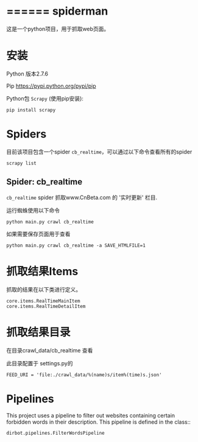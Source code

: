 ======
spiderman
======

这是一个python项目，用于抓取web页面。

安装
======
Python 版本2.7.6

Pip https://pypi.python.org/pypi/pip

Python包 ``Scrapy`` (使用pip安装):
	
	pip install scrapy

Spiders
=======
目前该项目包含一个spider ``cb_realtime``，可以通过以下命令查看所有的spider

    scrapy list

Spider: cb_realtime
------------
``cb_realtime`` spider 抓取www.CnBeta.com 的 '实时更新' 栏目.

运行蜘蛛使用以下命令
	
	python main.py crawl cb_realtime

如果需要保存页面用于查看
	
	python main.py crawl cb_realtime -a SAVE_HTMLFILE=1

抓取结果Items
=====

抓取的结果在以下类进行定义。

    core.items.RealTimeMainItem
    core.items.RealTimeDetailItem
    
抓取结果目录
=========
在目录crawl_data/cb_realtime 查看

此目录配置于 settings.py的

    FEED_URI = 'file:./crawl_data/%(name)s/item%(time)s.json'

Pipelines
=========

This project uses a pipeline to filter out websites containing certain
forbidden words in their description. This pipeline is defined in the class::

    dirbot.pipelines.FilterWordsPipeline
